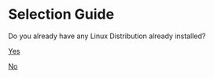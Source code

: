 # Selection Guide
Do you already have any Linux Distribution already installed?

[Yes](Docker.md)

[No](VirtualBox.md)